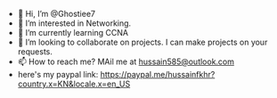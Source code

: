 - 👋 Hi, I’m @Ghostiee7
- 👀 I’m interested in Networking.
- 🌱 I’m currently learning CCNA
- 💞️ I’m looking to collaborate on projects. I can make projects on your requests.
- 📫 How to reach me? MAil me at hussain585@outlook.com
- here's my paypal link: https://paypal.me/hussainfkhr?country.x=KN&locale.x=en_US

